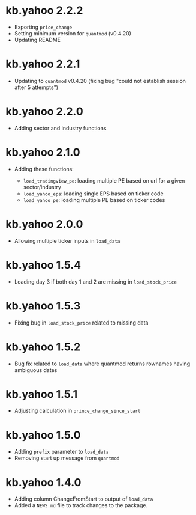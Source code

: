 # kb.yahoo 2.2.2

* Exporting `price_change`
* Setting minimum version for `quantmod` (v0.4.20)
* Updating README

# kb.yahoo 2.2.1

* Updating to `quantmod` v0.4.20 (fixing bug "could not establish session after 5 attempts")

# kb.yahoo 2.2.0

* Adding sector and industry functions

# kb.yahoo 2.1.0

* Adding these functions:

  - `load_tradingview_pe`: loading multiple PE based on url for a given sector/industry
  - `load_yahoo_eps`: loading single EPS based on ticker code
  - `load_yahoo_pe`: loading multiple PE based on ticker codes

# kb.yahoo 2.0.0

* Allowing multiple ticker inputs in `load_data`

# kb.yahoo 1.5.4

* Loading day 3 if both day 1 and 2 are missing in `load_stock_price`

# kb.yahoo 1.5.3

* Fixing bug in `load_stock_price` related to missing data

# kb.yahoo 1.5.2

* Bug fix related to `load_data` where quantmod returns rownames having ambiguous dates

# kb.yahoo 1.5.1

* Adjusting calculation in `prince_change_since_start`

# kb.yahoo 1.5.0

* Adding `prefix` parameter to `load_data`
* Removing start up message from `quantmod`

# kb.yahoo 1.4.0

* Adding column ChangeFromStart to output of `load_data`
* Added a `NEWS.md` file to track changes to the package.
